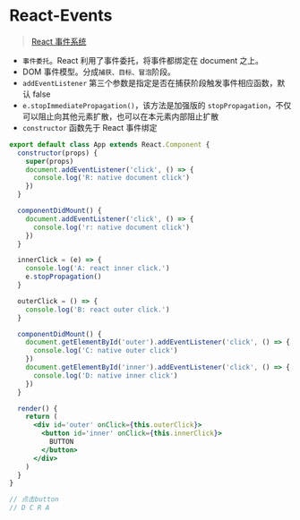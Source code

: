 # React-Events

> [React 事件系统](https://mp.weixin.qq.com/s/NLJlcdhMcPPgrS8KrnmQ9A)

- `事件委托`。React 利用了事件委托，将事件都绑定在 document 之上。
- DOM 事件模型。分成`捕获、目标、冒泡`阶段。
- `addEventListener` 第三个参数是指定是否在捕获阶段触发事件相应函数，默认 false
- `e.stopImmediatePropagation()`，该方法是加强版的 `stopPropagation`，不仅可以阻止向其他元素扩散，也可以在本元素内部阻止扩散
- `constructor` 函数先于 React 事件绑定

```jsx
export default class App extends React.Component {
  constructor(props) {
    super(props)
    document.addEventListener('click', () => {
      console.log('R: native document click')
    })
  }

  componentDidMount() {
    document.addEventListener('click', () => {
      console.log('r: native document click')
    })
  }

  innerClick = (e) => {
    console.log('A: react inner click.')
    e.stopPropagation()
  }

  outerClick = () => {
    console.log('B: react outer click.')
  }

  componentDidMount() {
    document.getElementById('outer').addEventListener('click', () => {
      console.log('C: native outer click')
    })
    document.getElementById('inner').addEventListener('click', () => {
      console.log('D: native inner click')
    })
  }

  render() {
    return (
      <div id='outer' onClick={this.outerClick}>
        <button id='inner' onClick={this.innerClick}>
          BUTTON
        </button>
      </div>
    )
  }
}

// 点击button
// D C R A
```
